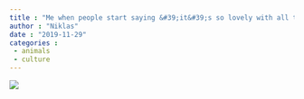 ```yaml
---
title : "Me when people start saying &#39;it&#39;s so lovely with all the snow!&#39;"
author : "Niklas"
date : "2019-11-29"
categories : 
 - animals
 - culture
---
```


![](https://niklasblog.com/wp-content/EKhZ6LnWwAABd5o.jpg)
